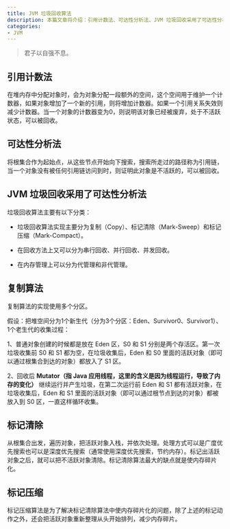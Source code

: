 ```yaml
---
title: JVM 垃圾回收算法
description: 本篇文章将介绍：引用计数法、可达性分析法、JVM 垃圾回收采用了可达性分析法、复制算法、标记清除、标记压缩
categories:
- JVM
---
```


> 君子以自强不息。

## 引用计数法

在堆内存中分配对象时，会为对象分配一段额外的空间，这个空间用于维护一个计数器，如果对象增加了一个新的引用，则将增加计数器。如果一个引用关系失效则减少计数器。当一个对象的计数器变为0，则说明该对象已经被废弃，处于不活跃状态，可以被回收。

## 可达性分析法

将根集合作为起始点，从这些节点开始向下搜索，搜索所走过的路径称为引用链，当一个对象没有被任何引用链访问到时，则证明此对象是不活跃的，可以被回收。

## JVM 垃圾回收采用了可达性分析法

垃圾回收算法主要有以下分类：

- 垃圾回收算法实现主要分为复制（Copy）、标记清除（Mark-Sweep）和标记压缩（Mark-Compact）。

- 在回收方法上又可以分为串行回收、并行回收、并发回收。

- 在内存管理上可以分为代管理和非代管理。

## 复制算法

复制算法的实现使用多个分区。

假设：把堆空间分为1个新生代（分为3个分区：Eden、Survivor0、Survivor1）、1个老生代的收集过程：

1、普通对象创建的时候都是放在 Eden 区，S0 和 S1 分别是两个存活区。第一次垃圾收集前 S0 和 S1 都为空，在垃圾收集后，Eden 和 S0 里面的活跃对象（即可以通过根集合到达的对象）都放入了 S1 区。

2、回收后 **Mutator（指 Java 应用线程，这里的含义是因为线程运行，导致了内存的变化）** 继续运行并产生垃圾，在第二次运行前 Eden 和 S1 都有活跃对象，在垃圾收集后，Eden 和 S1 里面的活跃对象（即可以通过根节点到达的对象）都被放入到 S0 区，一直这样循环收集。

## 标记清除

从根集合出发，遍历对象，把活跃对象入栈，并依次处理。处理方式可以是广度优先搜索也可以是深度优先搜索（通常使用深度优先搜索，节约内存）。标记出活跃对象之后，就可以把不活跃对象清除。标记清除算法最大的缺点就是使内存碎片化。

## 标记压缩

标记压缩算法是为了解决标记清除算法中使内存碎片化的问题，除了上述的标记动作之外，还会把活跃对象重新整理从头开始排列，减少内存碎片。 









